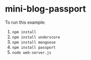mini-blog-passport
==================

To run this example: 
1. `npm install`
2. `npm install underscore`
3. `npm install mongoose`
4. `npm install passport`
5. `node web-server.js`
